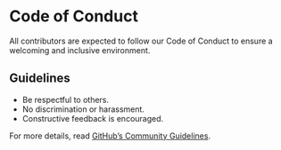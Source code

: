 # Code of Conduct

All contributors are expected to follow our Code of Conduct to ensure a welcoming and inclusive environment.

## Guidelines
- Be respectful to others.
- No discrimination or harassment.
- Constructive feedback is encouraged.

For more details, read [GitHub’s Community Guidelines](https://help.github.com/en/github/site-policy/github-community-guidelines).
